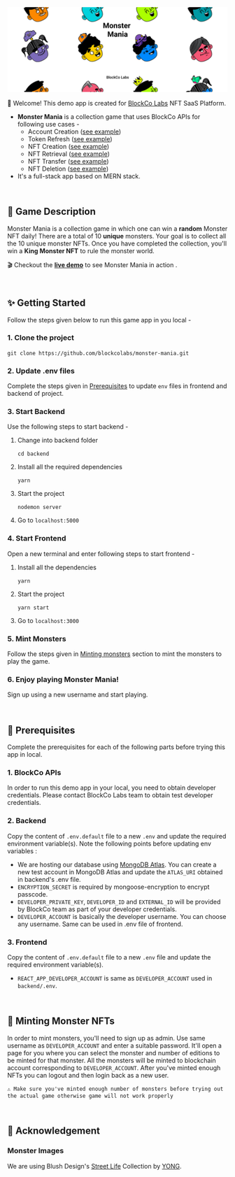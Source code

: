 <img src="./banner.png" width="1200">

<br/>

👋 Welcome! This demo app is created for [BlockCo Labs](https://www.blockcolabs.com/) NFT SaaS Platform. 
- **Monster Mania** is a collection game that uses BlockCo APIs for following use cases -
  - Account Creation ([see example](https://github.com/blockcolabs/monster-mania/blob/cff856be8e9e0713d2e6ab6054138adc11d2cd3f/backend/blockco/api_calls.js#L13))
  - Token Refresh ([see example](https://github.com/blockcolabs/monster-mania/blob/cff856be8e9e0713d2e6ab6054138adc11d2cd3f/backend/blockco/api_calls.js#L179))
  - NFT Creation ([see example](https://github.com/blockcolabs/monster-mania/blob/cff856be8e9e0713d2e6ab6054138adc11d2cd3f/backend/blockco/api_calls.js#L45))
  - NFT Retrieval ([see example](https://github.com/blockcolabs/monster-mania/blob/cff856be8e9e0713d2e6ab6054138adc11d2cd3f/backend/blockco/api_calls.js#L117))
  - NFT Transfer ([see example](https://github.com/blockcolabs/monster-mania/blob/cff856be8e9e0713d2e6ab6054138adc11d2cd3f/backend/blockco/api_calls.js#L85))
  - NFT Deletion ([see example](https://github.com/blockcolabs/monster-mania/blob/cff856be8e9e0713d2e6ab6054138adc11d2cd3f/backend/blockco/api_calls.js#L148))
- It's a full-stack app based on MERN stack.

<br/>

## 👾 Game Description

  Monster Mania is a collection game in which one can win a <b>random</b> Monster NFT daily! There are a total of 10 <b>unique</b> monsters.
  Your goal is to collect all the 10 unique monster NFTs. Once you have completed the collection, you'll win a <b>King Monster NFT</b> to rule the monster world.
  
  🎬 Checkout the **[live demo](https://monster-mania.blockcolabs.com/)** to see Monster Mania in action .

<br/>

## ✨ Getting Started

Follow the steps given below to run this game app in you local -

### 1. Clone the project
```
git clone https://github.com/blockcolabs/monster-mania.git
```

### 2. Update .env files
Complete the steps given in [Prerequisites](https://github.com/blockcolabs/monster-mania/tree/dev#prerequisites) to update `env` files in frontend and backend of project.

### 3. Start Backend
  Use the following steps to start backend -
  1. Change into backend folder
      ```
      cd backend
      ```
  2.  Install all the required dependencies
      ```
      yarn
      ```
  3.  Start the project 
      ```
      nodemon server
      ```
  4.  Go to `localhost:5000`

### 4. Start Frontend
  Open a new terminal and enter following steps to start frontend -
  1. Install all the dependencies
      ```
      yarn
      ```
  2. Start the project 
      ```
      yarn start
      ```
  3. Go to `localhost:3000`

### 5. Mint Monsters
Follow the steps given in [Minting monsters](https://github.com/blockcolabs/monster-mania/tree/dev#minting-monsters) section to mint the monsters to play the game.

### 6. Enjoy playing Monster Mania! 
Sign up using a new username and start playing.

<br/>

## 📝 Prerequisites 
Complete the prerequisites for each of the following parts before trying this app in local.

### 1. BlockCo APIs

  In order to run this demo app in your local, you need to obtain developer credentials. Please contact BlockCo Labs team to obtain test developer credentials.

### 2. Backend
Copy the content of `.env.default` file to a new `.env` and update the required environment variable(s). Note the following points before updating env variables :
  - We are hosting our database using [MongoDB Atlas](https://www.mongodb.com/cloud/atlas). You can create a new test account in MongoDB Atlas and update the `ATLAS_URI` obtained in backend's .env file.
  - `ENCRYPTION_SECRET` is required by mongoose-encryption to encrypt passcode.
  - `DEVELOPER_PRIVATE_KEY`, `DEVELOPER_ID` and `EXTERNAL_ID` will be provided by BlockCo team as part of your developer credentials.
  - `DEVELOPER_ACCOUNT` is basically the developer username. You can choose any username. Same can be used in .env file of frontend.

### 3. Frontend
Copy the content of `.env.default` file to a new `.env` file and update the required environment variable(s).
  - `REACT_APP_DEVELOPER_ACCOUNT` is same as `DEVELOPER_ACCOUNT` used in `backend/.env`.


<br/>

## 🧟 Minting Monster NFTs

In order to mint monsters, you'll need to sign up as admin. Use same username as `DEVELOPER_ACCOUNT` and enter a suitable password. It'll open a page for you where you can select the monster and number of editions to be minted for that monster. All the monsters will be minted to blockchain account corresponding to `DEVELOPER_ACCOUNT`. After you've minted enough NFTs you can logout and then login back as a new user.
```
⚠️ Make sure you've minted enough number of monsters before trying out the actual game otherwise game will not work properly 
```

<br/>

## 🌟 Acknowledgement

### Monster Images
We are using Blush Design's [Street Life](https://blush.design/collections/2q77tcQgOR3gUha4oprc/street-life) Collection by [YONG](https://blush.design/artists/YONG).
